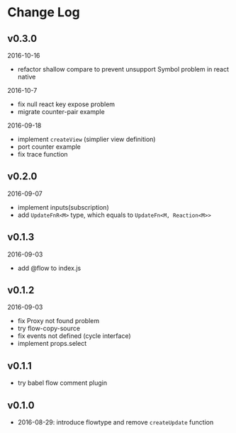 # Change Log

## v0.3.0

2016-10-16

- refactor shallow compare to prevent unsupport Symbol problem in react native

2016-10-7

- fix null react key expose problem
- migrate counter-pair example


2016-09-18

- implement `createView` (simplier view definition)
- port counter example
- fix trace function

## v0.2.0

2016-09-07

- implement inputs(subscription)
- add `UpdateFnR<M>` type, which equals to `UpdateFn<M, Reaction<M>>`

## v0.1.3

2016-09-03

- add @flow to index.js

## v0.1.2

2016-09-03

- fix Proxy not found problem
- try flow-copy-source
- fix events not defined (cycle interface)
- implement props.select

## v0.1.1

- try babel flow comment plugin

## v0.1.0

- 2016-08-29: introduce flowtype and remove `createUpdate` function

